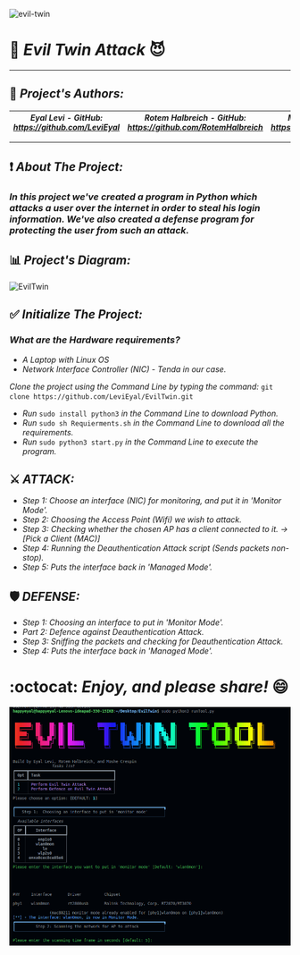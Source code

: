 ![evil-twin](https://user-images.githubusercontent.com/66558110/168109529-d1afbe18-5563-4a45-954e-9c43d06e2723.jpg)
# 👼 *Evil Twin Attack* 😈
--------------------------------------------------------------------------------------------------------------------------------------------------------------------
## :pencil: *Project's Authors:*
 *Eyal Levi   -  GitHub: https://github.com/LeviEyal* | *Rotem Halbreich  -  GitHub: https://github.com/RotemHalbreich* | *Moshe Crespin  -  GitHub: https://github.com/mosheCrespin*
------------------------------------------------------|------------------------------------------------------|------------------------------------------------------
--------------------------------------------------------------------------------------------------------------------------------------------------------------------

## ❗ *About The Project:*
### *In this project we've created a program in Python which attacks a user over the internet in order to steal his login information. We've also created a defense program for protecting the user from such an attack.*


## :bar_chart: *Project's Diagram:*
![EvilTwin](https://user-images.githubusercontent.com/66558110/168108301-7f8a238e-a617-48b8-9b9e-166647628f34.png)


## :white_check_mark: *Initialize The Project:*
### *What are the Hardware requirements?*
* *A Laptop with Linux OS*
* *Network Interface Controller (NIC) - Tenda in our case.*

*Clone the project using the Command Line by typing the command:*
`git clone https://github.com/LeviEyal/EvilTwin.git`
* *Run* `sudo install python3` *in the Command Line to download Python.*
* *Run* `sudo sh Requierments.sh` *in the Command Line to download all the requirements.*
* *Run* `sudo python3 start.py` *in the Command Line to execute the program.*

## ⚔️ *__ATTACK:__*
* *Step 1: Choose an interface (NIC) for monitoring, and put it in 'Monitor Mode'.*
* *Step 2: Choosing the Access Point (Wifi) we wish to attack.*
* *Step 3: Checking whether the chosen AP has a client connected to it. -> [Pick a Client (MAC)]*
* *Step 4: Running the Deauthentication Attack script (Sends packets non-stop).*
* *Step 5: Puts the interface back in 'Managed Mode'.*

## 🛡️ *__DEFENSE:__*  
* *Step 1:  Choosing an interface to put in 'Monitor Mode'.*
* *Part 2: Defence against Deauthentication Attack.*
* *Step 3: Sniffing the packets and checking for Deauthentication Attack.*
* *Step 4: Puts the interface back in 'Managed Mode'.*

# :octocat: *Enjoy, and please share!* :smile:
![](screenshots/1.png)


